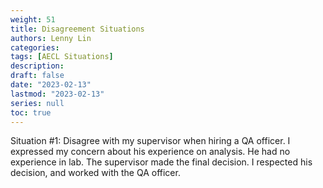 ```yaml
---
weight: 51
title: Disagreement Situations
authors: Lenny Lin
categories: 
tags: [AECL Situations]
description: 
draft: false
date: "2023-02-13"
lastmod: "2023-02-13"
series: null
toc: true
---
```


Situation #1: Disagree with my supervisor when hiring a QA officer.
I expressed my concern about his experience on analysis.  He had no experience in lab.  The supervisor made the final decision.  I respected his decision, and worked with the QA officer.